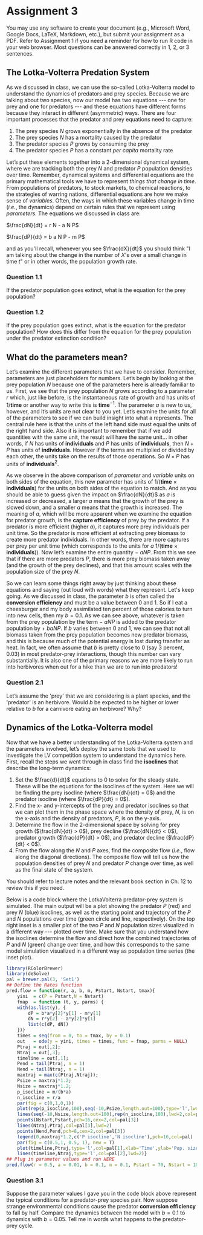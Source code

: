 # Assignment 3
You may use any software to create your document (e.g., Microsoft Word, Google Docs, LaTeX, Markdown, etc.), but submit your assignment as a PDF. Refer to Assignment 1 if you need a reminder for how to run R code in your web browser. Most questions can be answered correctly in 1, 2, or 3 sentences.

## The Lotka-Volterra Predation System
As we discussed in class, we can use the so-called Lotka-Volterra model to understand the dynamics of predators and prey species. Because we are talking about two species, now our model has two equations --- one for prey and one for predators --- and these equations have different forms because they interact in different (asymmetric) ways. There are four important processes that the predator and prey equations need to capture:

1. The prey species $N$ grows exponentially in the absence of the predator
2. The prey species $N$ has a mortality caused by the predator
3. The predator species $P$ grows by consuming the prey
4. The predator species $P$ has a constant *per capita* mortality rate

Let’s put these elements together into a 2-dimensional dynamical system, where we are tracking both the prey $N$ and predator $P$ population densities over time. Remember, dynamical systems and differential equations are the primary mathematical tools we have to represent *things that change in time*. From populations of predators, to stock markets, to chemical reactions, to the strategies of warring nations, differential equations are how we make sense of *variables*. Often, the ways in which these variables change in time (*i.e.*, the dynamics) depend on certain rules that we represent using *parameters*. The equations we discussed in class are:

$\frac{dN}{dt} = r N - a N P$

$\frac{dP}{dt} = b a N P - m P$

and as you'll recall, whenever you see $\frac{dX}{dt}$ you should think "I am talking about the change in the number of $X$'s over a small change in time $t$" or in other words, the population growth rate.

### Question 1.1
If the predator population goes extinct, what is the equation for the prey population?

### Question 1.2
If the prey population goes extinct, what is the equation for the predator population? How does this differ from the equation for the prey population under the predator extinction condition?

## What do the parameters mean?
Let’s examine the different parameters that we have to consider. Remember, parameters are just placeholders for numbers. Let’s begin by looking at the prey population $N$ because one of the parameters here is already familiar to us. First, we see that the prey population $N$ grows according to a parameter $r$ which, just like before, is the instantaneous rate of growth and has units of 1/**time** or another way to write this is **time**$^{-1}$. The parameter $a$ is new to us, however, and it’s units are not clear to you yet. Let’s examine the units for all of the parameters to see if we can build insight into what a represents. The central rule here is that the units of the left hand side must equal the units of the right hand side. Also it is important to remember that if we add quantities with the same unit, the result will have the same unit... in other words, if $N$ has units of **individuals** and $P$ has units of **individuals**, then $N + P$ has units of **individuals**. However if the terms are multiplied or divided by each other, the units take on the results of those operations. So $N \times P$ has units of **individuals**$^{2}$.

As we observe in the above comparison of *parameter* and *variable* units on both sides of the equation, this new parameter has units of 1/(**time** $\times$ **individuals**) for the units on both sides of the equation to match. And as you should be able to guess given the impact on $\frac{dN}{dt}$ as $a$ is increased or decreased, a larger $a$ means that the growth of the prey is slowed down, and a smaller $a$ means that the growth is increased. The meaning of $a$, which will be more apparent when we examine the equation for predator growth, is the **capture efficiency** of prey by the predator. If a predator is more efficient (higher $a$), it captures more prey individuals per unit time. So the predator is more efficient at extracting prey biomass to create more predator individuals. In other words, there are more captures per prey per unit time (which corresponds to the units for $a$ 1/(**time** $\times$ **individuals**)). Now let’s examine the entire quantity $−~a N P$. From this we see that if there are more predators $P$, there is more prey biomass taken away (and the growth of the prey declines), and that this amount scales with the population size of the prey $N$.

So we can learn some things right away by just thinking about these equations and saying (out loud with words) what they represent. Let's keep going. As we discussed in class, the parameter $b$ is often called the **conversion efficiency** and must be a value between 0 and 1. So if I eat a cheesburger and my body assimilated ten percent of those calories to turn into new cells, then my $b = 0.1$. As we can see above, whatever is taken from the prey population by the term $−~a N P$ is added to the predator population by $+~b a N P$. If $b$ varies between 0 and 1, we can see that not all biomass taken from the prey population becomes new predator biomass, and this is because much of the potential energy is lost during transfer as heat. In fact, we often assume that $b$ is pretty close to 0 (say 3 percent, 0.03) in most predator-prey interactions, though this number can vary substantially. It is also one of the primary reasons we are more likely to run into herbivores when out for a hike than we are to run into predators!

### Question 2.1
Let’s assume the 'prey' that we are considering is a plant species, and the 'predator' is an herbivore. Would $b$ be expected to be higher or lower relative to $b$ for a carnivore eating an herbivore? Why?

## Dynamics of the Lotka-Volterra model
Now that we have a better understanding of the Lotka-Volterra system and the parameters involved, let’s deploy the same tools that we used to investigate the LV competition system to understand the dynamics here. First, recall the steps we went through in class find the **isoclines** that describe the long-term dynamics:

1. Set the $\frac{d}{dt}$ equations to 0 to solve for the steady state. These will be the equations for the isoclines of the system. Here we will be finding the prey isocline (where $\frac{dN}{dt} = 0$) and the predator isocline (where $\frac{dP}{dt} = 0$).
2. Find the x- and y-intercepts of the prey and predator isoclines so that we can plot them in the phase space where the density of prey, $N$, is on the x-axis and the density of predators, $P$, is on the y-axis.
3. Determine the flow in the 2-dimensional space by solving for prey growth ($\frac{dN}{dt} > 0$), prey decline ($\frac{dN}{dt} < 0$), predator growth ($\frac{dP}{dt} > 0$), and predator decline ($\frac{dP}{dt} < 0$).
4. From the flow along the $N$ and $P$ axes, find the composite flow (*i.e.*, flow along the diagonal directions). The composite flow will tell us how the population densities of prey $N$ and predator $P$ change over time, as well as the final state of the system.

You should refer to lecture notes and the relevant book section in Ch. 12 to review this if you need.

Below is a code block where the LotkaVolterra predator-prey system is simulated. The main output will be a plot showing the predator $P$ (red) and prey $N$ (blue) isoclines, as well as the starting point and trajectory of the $P$ and $N$ populations over time (green circle and line, respectively). On the top right inset is a smaller plot of the two $P$ and $N$ population sizes visualized in a different way --- plotted over time. Make sure that you understand how the isoclines determine the flow and direct how the combined trajectories of $P$ and $N$ (green) change over time, and how this corresponds to the same model simulation visualized in a different way as population time series (the inset plot).

```r
library(RColorBrewer)
library(deSolve)
pal = brewer.pal(3, 'Set1')
## Define the Rates function
pred.flow = function(r, a, b, m, Pstart, Nstart, tmax){
    yini  = c(P = Pstart,N = Nstart)
    fmap  = function (t, y, parms) {
    with(as.list(y), {
        dP = b*a*y[2]*y[1] - m*y[1]
        dN = r*y[2] - a*y[2]*y[1]
        list(c(dP, dN))
    })}
    times = seq(from = 0, to = tmax, by = 0.1) 
    out   = ode(y = yini, times = times, func = fmap, parms = NULL)
    Ptraj = out[,2];
    Ntraj = out[,3];
    timeline = out[,1];
    Pend = tail(Ptraj, n = 1)
    Nend = tail(Ntraj, n = 1)
    maxtraj = max(c(Ptraj,Ntraj));
    Psize = maxtraj*1.2;
    Nsize = maxtraj*1.2;
    p_isocline = m/(b*a)
    n_isocline = r/a
    par(fig = c(0,1,0,1))
    plot(rep(p_isocline,100),seq(-10,Psize,length.out=100),type='l',lwd=2,col=pal[1],xlim=c(0,500),ylim = c(0,150),xlab='N population',ylab='P population',lty=2)
    lines(seq(-10,Nsize,length.out=100),rep(n_isocline,100),lwd=2,col=pal[2],lty=2)
    points(Nstart,Pstart,pch=16,cex=2,col=pal[3])
    lines(Ntraj,Ptraj,col=pal[3],lwd=2)
    points(Nend,Pend,pch=8,cex=2,col=pal[3])
    legend(0,maxtraj*1.2,c('P isocline','N isocline'),pch=16,col=pal)
    par(fig = c(0.5,1, 0.5, 1), new = T)
    plot(timeline,Ptraj,type='l',col=pal[1],xlab='Time',ylab='Pop. size',lwd=2,ylim=c(0,maxtraj))
    lines(timeline,Ntraj,type='l',col=pal[2],lwd=2)}
## Plug in parameter values and run HERE
pred.flow(r = 0.5, a = 0.01, b = 0.1, m = 0.1, Pstart = 70, Nstart = 100, tmax = 500)
```

### Question 3.1
Suppose the parameter values I gave you in the code block above represent the typical conditions for a predator-prey species pair. Now suppose strange environmental conditions cause the predator **conversion efficiency** to fall by half. Compare the dynamics between the model with $b = 0.1$ to dynamics with $b = 0.05$. Tell me in words what happens to the predator-prey cycle.
